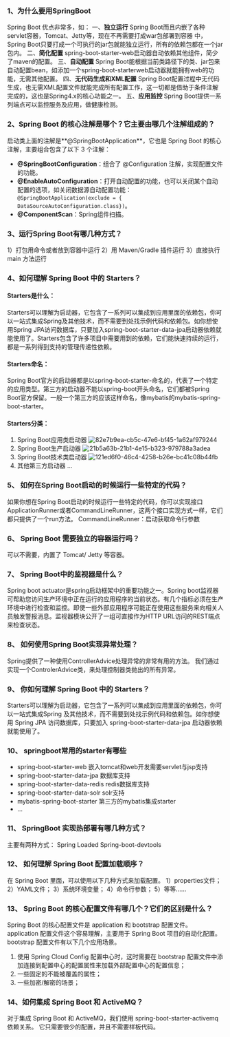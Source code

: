 ### 1、为什么要用SpringBoot

Spring Boot 优点非常多，如：
一、**独立运行**
Spring Boot而且内嵌了各种servlet容器，Tomcat、Jetty等，现在不再需要打成war包部署到容器
中，Spring Boot只要打成一个可执行的jar包就能独立运行，所有的依赖包都在一个jar包内。
二、**简化配置**
spring-boot-starter-web启动器自动依赖其他组件，简少了maven的配置。
三、**自动配置**
Spring Boot能根据当前类路径下的类、jar包来自动配置bean，如添加一个spring-boot-starterweb启动器就能拥有web的功能，无需其他配置。
四、**无代码生成和XML配置**
Spring Boot配置过程中无代码生成，也无需XML配置文件就能完成所有配置工作，这一切都是借助于条件注解完成的，这也是Spring4.x的核心功能之一。
五、**应用监控**
Spring Boot提供一系列端点可以监控服务及应用，做健康检测。

### 2、Spring Boot 的核心注解是哪个？它主要由哪几个注解组成的？

启动类上面的注解是**@SpringBootApplication**，它也是 Spring Boot 的核心注解，主要组合包含了以下 3 个注解：

- **@SpringBootConfiguration**：组合了 @Configuration 注解，实现配置文件的功能。
- **@EnableAutoConfiguration**：打开自动配置的功能，也可以关闭某个自动配置的选项，如关闭数据源自动配置功能： `@SpringBootApplication(exclude = { DataSourceAutoConfiguration.class})`。
- **@ComponentScan**：Spring组件扫描。

### 3、运行Spring Boot有哪几种方式？

1）打包用命令或者放到容器中运行
2）用 Maven/Gradle 插件运行
3）直接执行 main 方法运行

### 4、如何理解 Spring Boot 中的 Starters？

#### Starters是什么：

Starters可以理解为启动器，它包含了一系列可以集成到应用里面的依赖包，你可以一站式集成Spring及其他技术，而不需要到处找示例代码和依赖包。如你想使用Spring JPA访问数据库，只要加入spring-boot-starter-data-jpa启动器依赖就能使用了。Starters包含了许多项目中需要用到的依赖，它们能快速持续的运行，都是一系列得到支持的管理传递性依赖。

#### Starters命名：

Spring Boot官方的启动器都是以spring-boot-starter-命名的，代表了一个特定的应用类型。第三方的启动器不能以spring-boot开头命名，它们都被Spring Boot官方保留。一般一个第三方的应该这样命名，像mybatis的mybatis-spring-boot-starter。

#### Starters分类：

1. Spring Boot应用类启动器
   ![82e7b9ea-cb5c-47e6-bf45-1a62af979244](./assets/82e7b9ea-cb5c-47e6-bf45-1a62af979244.png)
2. Spring Boot生产启动器
   ![21b5a63b-21b1-4e15-b323-979788a3adea](./assets/21b5a63b-21b1-4e15-b323-979788a3adea.png)
3. Spring Boot技术类启动器
   ![121ed6f0-46c4-4258-b26e-bc41c08b44fb](./assets/121ed6f0-46c4-4258-b26e-bc41c08b44fb.png)
4. 其他第三方启动器
   ...

### 5、 如何在Spring Boot启动的时候运行一些特定的代码？

如果你想在Spring Boot启动的时候运行一些特定的代码，你可以实现接口ApplicationRunner或者CommandLineRunner，这两个接口实现方式一样，它们都只提供了一个run方法。
CommandLineRunner：启动获取命令行参数

### 6、 Spring Boot 需要独立的容器运行吗？

可以不需要，内置了 Tomcat/ Jetty 等容器。

### 7、 Spring Boot中的监视器是什么？

Spring boot actuator是spring启动框架中的重要功能之一。Spring boot监视器可帮助您访问生产环境中正在运行的应用程序的当前状态。有几个指标必须在生产环境中进行检查和监控。即使一些外部应用程序可能正在使用这些服务来向相关人员触发警报消息。监视器模块公开了一组可直接作为HTTP URL访问的REST端点来检查状态。

### 8、 如何使用Spring Boot实现异常处理？

Spring提供了一种使用ControllerAdvice处理异常的非常有用的方法。 我们通过实现一个ControlerAdvice类，来处理控制器类抛出的所有异常。

### 9、 你如何理解 Spring Boot 中的 Starters？

Starters可以理解为启动器，它包含了一系列可以集成到应用里面的依赖包，你可以一站式集成Spring 及其他技术，而不需要到处找示例代码和依赖包。如你想使用 Spring JPA 访问数据库，只要加入 spring-boot-starter-data-jpa 启动器依赖就能使用了。

### 10、 springboot常用的starter有哪些

- spring-boot-starter-web 嵌入tomcat和web开发需要servlet与jsp支持
- spring-boot-starter-data-jpa 数据库支持
- spring-boot-starter-data-redis redis数据库支持
- spring-boot-starter-data-solr solr支持
- mybatis-spring-boot-starter 第三方的mybatis集成starter
- ...

### 11、 SpringBoot 实现热部署有哪几种方式？

主要有两种方式：
Spring Loaded
Spring-boot-devtools

### 12、 如何理解 Spring Boot 配置加载顺序？

在 Spring Boot 里面，可以使用以下几种方式来加载配置。
1）properties文件；
2）YAML文件；
3）系统环境变量；
4）命令行参数；
5）等等……

### 13、 Spring Boot 的核心配置文件有哪几个？它们的区别是什么？

Spring Boot 的核心配置文件是 application 和 bootstrap 配置文件。
application 配置文件这个容易理解，主要用于 Spring Boot 项目的自动化配置。
bootstrap 配置文件有以下几个应用场景。

1. 使用 Spring Cloud Config 配置中心时，这时需要在 bootstrap 配置文件中添加连接到配置中心的配置属性来加载外部配置中心的配置信息；
2. 一些固定的不能被覆盖的属性；
3. 一些加密/解密的场景；

### 14、如何集成 Spring Boot 和 ActiveMQ？
对于集成 Spring Boot 和 ActiveMQ，我们使用 spring-boot-starter-activemq 依赖关系。 它只需要很少的配置，并且不需要样板代码。
